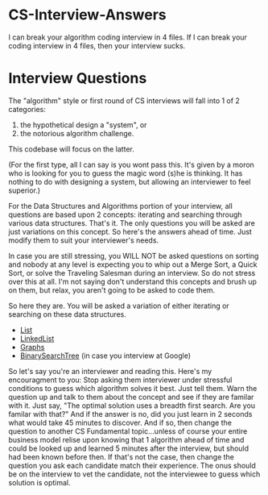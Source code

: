 # CS-Interview-Answers
I can break your algorithm coding interview in 4 files. If I can break your coding interview in 4 files, then your interview sucks. 

# Interview Questions
The "algorithm" style or first round of CS interviews will fall into 1 of 2 categories: 
 1. the hypothetical design a "system", or
 2. the notorious algorithm challenge. 

This codebase will focus on the latter.  

(For the first type, all I can say is you wont pass this. It's given by a moron who is looking for you to guess the magic word (s)he is thinking. It has nothing to do with designing a system, but allowing an interviewer to feel superior.) 

For the Data Structures and Algorithms portion of your interview, all questions are based upon 2 concepts: iterating and searching through various data structures. That's it. The only questions you will be asked are just variations on this concept. So here's the answers ahead of time. Just modify them to suit your interviewer's needs. 

In case you are still stressing, you WILL NOT be asked questions on sorting and nobody at any level is expecting you to whip out a Merge Sort, a Quick Sort, or solve the Traveling Salesman during an interview. So do not stress over this at all. I'm not saying don't understand this concepts and brush up on them, but relax, you aren't going to be asked to code them.

So here they are. You will be asked a variation of either iterating or searching on these data structures. 
 * [List](https://github.com/musselwhizzle/CS-Interview-Answers/blob/master/app/src/test/java/com/joshua/interviewanswers/List.kt)
 * [LinkedList](https://github.com/musselwhizzle/CS-Interview-Answers/blob/master/app/src/test/java/com/joshua/interviewanswers/LinkedList.kt)
 * [Graphs](https://github.com/musselwhizzle/CS-Interview-Answers/blob/master/app/src/test/java/com/joshua/interviewanswers/Graph.kt)
 * [BinarySearchTree](https://github.com/musselwhizzle/CS-Interview-Answers/blob/master/app/src/test/java/com/joshua/interviewanswers/BinarySearchTree.kt) (in case you interview at Google)


So let's say you're an interviewer and reading this. Here's my encouragment to you: Stop asking them interviewer under stressful conditions to guess which algorithm solves it best. Just tell them. Warn the question up and talk to them about the concept and see if they are familar with it. Just say, "The optimal solution uses a breadth first search. Are you familar with that?" And if the answer is no, did you just learn in 2 seconds what would take 45 minutes to discover. And if so, then change the question to another CS Fundamental topic...unless of course your entire business model relise upon knowing that 1 algorithm ahead of time and could be looked up and learned 5 minutes after the interview, but should had been known before then. If that's not the case, then change the question you ask each candidate match their experience. The onus should be on the interview to vet the candidate, not the interviewee to guess which solution is optimal. 
